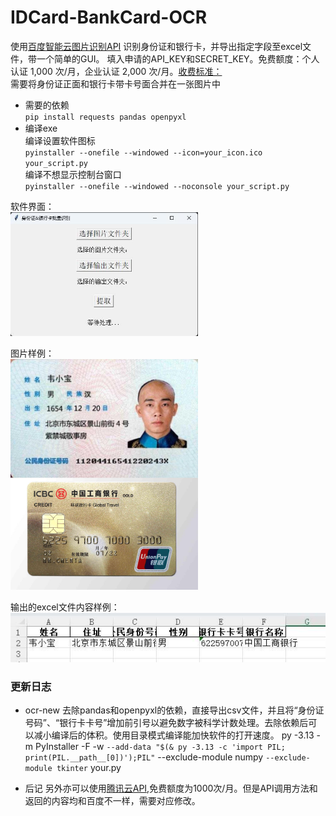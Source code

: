 # IDCard-BankCard-OCR

使用[百度智能云图片识别API](https://ai.baidu.com/tech/ocr)  识别身份证和银行卡，并导出指定字段至excel文件，带一个简单的GUI。
填入申请的API_KEY和SECRET_KEY。免费额度：个人认证 1,000 次/月，企业认证 2,000 次/月。[收费标准：](https://ai.baidu.com/ai-doc/OCR/9k3h7xuv6)  
需要将身份证正面和银行卡带卡号面合并在一张图片中  

- 需要的依赖  
``pip install requests pandas openpyxl``  
- 编译exe  
编译设置软件图标  
``pyinstaller --onefile --windowed --icon=your_icon.ico your_script.py``  
编译不想显示控制台窗口  
``pyinstaller --onefile --windowed --noconsole your_script.py``

软件界面：   
<img src="https://raw.githubusercontent.com/maplefz/IDCard-BankCard-OCR/refs/heads/main/assets/1-main.jpg" width="300px">

图片样例：  
<img src="https://raw.githubusercontent.com/maplefz/IDCard-BankCard-OCR/refs/heads/main/assets/2-sample.jpg" width="300px">

输出的excel文件内容样例：  
![excel样例](https://raw.githubusercontent.com/maplefz/IDCard-BankCard-OCR/refs/heads/main/assets/3-result.jpg)  

### 更新日志
- ocr-new
去除pandas和openpyxl的依赖，直接导出csv文件，并且将“身份证号码”、“银行卡卡号”增加前引号以避免数字被科学计数处理。去除依赖后可以减小编译后的体积。使用目录模式编译能加快软件的打开速度。
  py -3.13 -m PyInstaller -F -w `
  --add-data "$(& py -3.13 -c 'import PIL; print(PIL.__path__[0])');PIL" `
  --exclude-module numpy `
  --exclude-module tkinter `
  your.py

- 后记
另外亦可以使用[腾讯云API](https://cloud.tencent.com/document/product/866/33524),免费额度为1000次/月。但是API调用方法和返回的内容均和百度不一样，需要对应修改。
